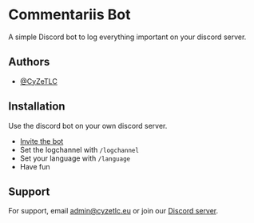 # Commentariis Bot

A simple Discord bot to log everything important on your discord server.


## Authors

- [@CyZeTLC](https://www.github.com/CyZeTLC)


## Installation

Use the discord bot on your own discord server.

- [Invite the bot](https://discord.com/oauth2/authorize?client_id=1007778519717269516&scope=bot&permissions=8)
- Set the logchannel with `/logchannel`
- Set your language with `/language`
- Have fun

## Support

For support, email admin@cyzetlc.eu or join our [Discord server](https://discord.gg/x2mhSz3eFf).
